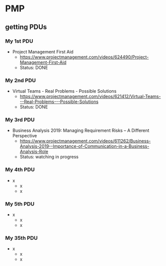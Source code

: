 # PMP

## getting PDUs

### My 1st PDU
- Project Management First Aid
  - https://www.projectmanagement.com/videos/624490/Project-Management-First-Aid
  - Status: DONE

### My 2nd PDU
- Virtual Teams - Real Problems - Possible Solutions
  - https://www.projectmanagement.com/videos/621412/Virtual-Teams---Real-Problems---Possible-Solutions
  - Status: DONE

### My 3rd PDU
- Business Analysis 2019: Managing Requirement Risks – A Different Perspective
  - https://www.projectmanagement.com/videos/611262/Business-Analysis-2019--Importance-of-Communication-in-a-Business-Analysis-Role
  - Status: watching in progress

### My 4th PDU
- x
  - x
  - x

### My 5th PDU
- x
  - x
  - x


### My 35th PDU
- x
  - x
  - x
  




